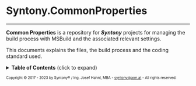 # Syntony.CommonProperties
-----------

**Common Properties** is a repository for ***Syntony*** projects for managing the build process with MSBuild and the associated relevant settings.

This documents explains the files, the build process and the coding standard used.

<details>
<summary><b>Table of Contents</b> (click to expand)</summary>

1. [Introduction](Docs/README.Introduction.md)
2. [Why we are called **Syntony**?](Docs/README.Syntony.md)

<details>
<summary><b>3. Files explained</b> (click to expand)</summary>

1. [Markdown](Docs/README.Markdown.md)
1. [README.md](Docs/README.Readme.md)
1. [License](Docs/README.License.md)
1. [.NET SDK](Docs/README.NetSDK.md)
1. [.NET Analyzers](Docs/README.NetAnalyzers.md)
1. [.globalconfig](Docs/README.Globalconfig.md)
1. [.editorconfig](Docs/README.Editorconfig.md)
1. [.stylecop.json](Docs/README.Stylecop.md)
1. [git](Docs/README.Git.md)
1. [.gitattributes](Docs/README.Gitattributes.md)
1. [.gitignore ](Docs/README.Gitignore.md)
1. [.mailmap ](Docs/README.Mailmap.md)
1. [.sln](Docs/README.Sln.md)
1. [.suo](Docs/README.Suo.md)
1. [.props](Docs/README.Props.md)
1. [.targets](Docs/README.Targets.md)
1. [MSBuild Files](Docs/README.MSBuildFiles.md)
1. [Directory.Build.props](Docs/README.Directory.Build.props.md)
1. [Directory.Build.targets](Docs/README.Directory.Build.Targets.md)
1. [Strong naming](Docs/README.StrongNaming.md)
1. [Sign assembly](Docs/README.SignAssembly.md)
1. [Pack](Docs/README.Pack.md)
1. [NuGet](Docs/README.NuGet.md)
1. [Documentation](Docs/README.Documentation.md)

</details>

4. [Project Structure](Docs/README.ProjectStructure.md)
1. [Build Operation](Docs/README.BuildOperation.md)
1. [Coding Standards](Docs/README.CodingStandards.md)
1. [Software we use](Docs/README.SoftwareWeUse.md)
1. [AI Tools](Docs/README.AI.md)
1. [Helpful Links](Docs/README.HelpfulLinks.md)
1. [Contact](Docs/README.Contact.md)

</details>

<sub><sub>Copyright &copy; 2017 - 2023 by Syntony&reg; / Ing. Josef Hahnl, MBA - syntony@aon.at - All rights reserved.</sub></sub>
